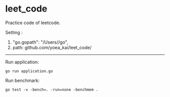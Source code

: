 # leet_code
Practice code of leetcode.

Setting :
1. "go.gopath": "/Users/<userName>/go",
2. path: github.com/yoea_kai/leet_code/

---

Run application:
```
go run application.go
```
  
Run benchmark:
```
go test -v -bench=. -run=none -benchmem .
```
